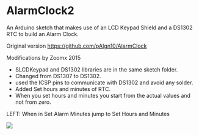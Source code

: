 # AlarmClock2
An Arduino sketch that makes use of an LCD Keypad Shield and a DS1302 RTC to build an Alarm Clock.

 Original version
https://github.com/pAIgn10/AlarmClock

 Modifications by Zoomx 2015
 * SLCDKeypad and DS1302 libraries are in the same sketch folder.
 * Changed from DS1307 to DS1302.
 * used the ICSP pins to communicate with DS1302 and avoid any solder.
 * Added Set hours and minutes of RTC.
 * When you set hours and minutes you start from the actual values and not from zero.

LEFT: When in Set Alarm Minutes jump to Set Hours and Minutes

![](https://lh3.googleusercontent.com/-2ueynXZgc2c/Vjsc-EEsrxI/AAAAAAAAaMk/bZjBRKhtbFY/s1152-Ic42/20151022_143945.jpg)
